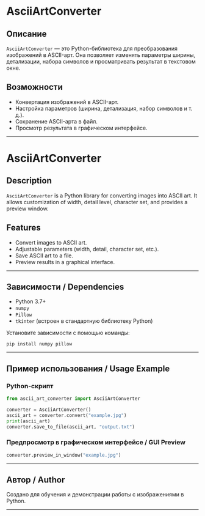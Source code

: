 
# AsciiArtConverter

## Описание
`AsciiArtConverter` — это Python-библиотека для преобразования изображений в ASCII-арт. Она позволяет изменять параметры ширины, детализации, набора символов и просматривать результат в текстовом окне.

## Возможности
- Конвертация изображений в ASCII-арт.
- Настройка параметров (ширина, детализация, набор символов и т. д.).
- Сохранение ASCII-арта в файл.
- Просмотр результата в графическом интерфейсе.

---

# AsciiArtConverter

## Description
`AsciiArtConverter` is a Python library for converting images into ASCII art. It allows customization of width, detail level, character set, and provides a preview window.

## Features
- Convert images to ASCII art.
- Adjustable parameters (width, detail, character set, etc.).
- Save ASCII art to a file.
- Preview results in a graphical interface.

---

## Зависимости / Dependencies
- Python 3.7+
- `numpy`
- `Pillow`
- `tkinter` (встроен в стандартную библиотеку Python)

Установите зависимости с помощью команды:

```
pip install numpy pillow
```

---

## Пример использования / Usage Example

### Python-скрипт
```python
from ascii_art_converter import AsciiArtConverter

converter = AsciiArtConverter()
ascii_art = converter.convert("example.jpg")
print(ascii_art)
converter.save_to_file(ascii_art, "output.txt")
```

### Предпросмотр в графическом интерфейсе / GUI Preview
```python
converter.preview_in_window("example.jpg")
```

---

## Автор / Author
Создано для обучения и демонстрации работы с изображениями в Python.

---
